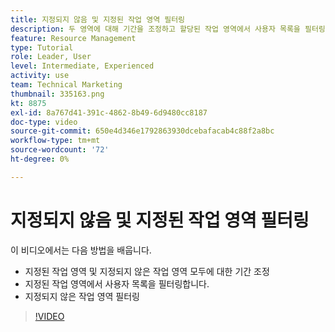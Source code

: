 ```yaml
---
title: 지정되지 않음 및 지정된 작업 영역 필터링
description: 두 영역에 대해 기간을 조정하고 할당된 작업 영역에서 사용자 목록을 필터링하고 할당되지 않은 작업 영역을 필터링하는 방법을 알아봅니다.
feature: Resource Management
type: Tutorial
role: Leader, User
level: Intermediate, Experienced
activity: use
team: Technical Marketing
thumbnail: 335163.png
kt: 8875
exl-id: 8a767d41-391c-4862-8b49-6d9480cc8187
doc-type: video
source-git-commit: 650e4d346e1792863930dcebafacab4c88f2a8bc
workflow-type: tm+mt
source-wordcount: '72'
ht-degree: 0%

---
```


# 지정되지 않음 및 지정된 작업 영역 필터링

이 비디오에서는 다음 방법을 배웁니다.

* 지정된 작업 영역 및 지정되지 않은 작업 영역 모두에 대한 기간 조정
* 지정된 작업 영역에서 사용자 목록을 필터링합니다.
* 지정되지 않은 작업 영역 필터링

>[!VIDEO](https://video.tv.adobe.com/v/335163/?quality=12&learn=on)
